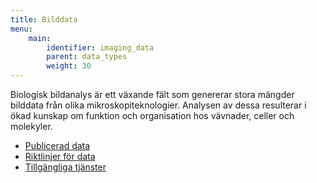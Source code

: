 ```yaml
---
title: Bilddata
menu:
    main:
        identifier: imaging_data
        parent: data_types
        weight: 30
---
```


Biologisk bildanalys är ett växande fält som genererar stora mängder bilddata från olika mikroskopiteknologier. Analysen av dessa resulterar i ökad kunskap om funktion och organisation hos vävnader, celler och molekyler.

* [Publicerad data](data)
* [Riktlinjer för data](guidelines)
* [Tillgängliga tjänster](services)
